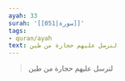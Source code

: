 ```yaml
---
ayah: 33
surah: '[[051|سورة]]'
tags:
- quran/ayah
text: لنرسل عليهم حجارة من طين
---
```

> لنرسل عليهم حجارة من طين
